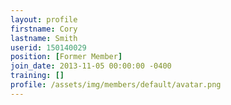 ```yaml
---
layout: profile
firstname: Cory
lastname: Smith
userid: 150140029
position: [Former Member]
join_date: 2013-11-05 00:00:00 -0400
training: []
profile: /assets/img/members/default/avatar.png
---
```

